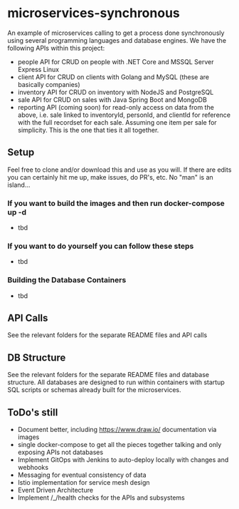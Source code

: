 # microservices-synchronous
An example of microservices calling to get a process done synchronously using several programming languages and database engines. We have the following 
APIs within this project:
* people API for CRUD on people with .NET Core and MSSQL Server Express Linux
* client API for CRUD on clients with Golang and MySQL (these are basically companies)
* inventory API for CRUD on inventory with NodeJS and PostgreSQL
* sale API for CRUD on sales with Java Spring Boot and MongoDB
* reporting API (coming soon) for read-only access on data from the above, i.e. sale linked to inventoryId, personId, and clientId for reference with the full recordset for each sale. Assuming one item per sale for simplicity. This is the one that ties it all together.

## Setup

Feel free to clone and/or download this and use as you will. If there are edits you can certainly hit me up, make issues, do PR's, etc. No "man" is an island...

### If you want to build the images and then run docker-compose up -d
* tbd

### If you want to do yourself you can follow these steps
* tbd

### Building the Database Containers
* tbd


## API Calls

See the relevant folders for the separate README files and API calls

## DB Structure

See the relevant folders for the separate README files and database structure. All databases are designed to run within containers with startup SQL scripts or
schemas already built for the microservices. 

## ToDo's still
* Document better, including https://www.draw.io/ documentation via images
* single docker-compose to get all the pieces together talking and only exposing APIs not databases
* Implement GitOps with Jenkins to auto-deploy locally with changes and webhooks
* Messaging for eventual consistency of data
* Istio implementation for service mesh design
* Event Driven Architecture
* Implement /_/health checks for the APIs and subsystems

